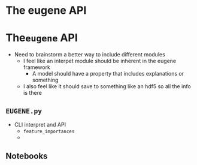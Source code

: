 # The eugene API

# The`eugene` API

- Need to brainstorm a better way to include different modules
    - I feel like an interpet module should be inherent in the eugene framework
        - A model should have a property that includes explanations or something
    - I also feel like it should save to something like an hdf5 so all the info is there

## `EUGENE.py`

- CLI interpret and API
    - `feature_importances`
    - 

## Notebooks